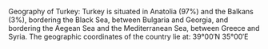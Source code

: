 Geography of Turkey: Turkey is situated in  Anatolia (97%) and the Balkans (3%), bordering the Black Sea, between Bulgaria and Georgia, and bordering the Aegean Sea and the Mediterranean Sea, between Greece and Syria. The geographic coordinates of the country lie at: 39°00′N 35°00′E
